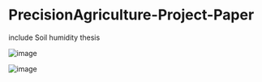 # PrecisionAgriculture-Project-Paper
include Soil humidity thesis

![image](https://user-images.githubusercontent.com/96643911/181427527-48f09422-19ee-43fe-a630-fcfea7099643.png)

![image](https://user-images.githubusercontent.com/96643911/181427399-17e18f02-c3e8-4c56-9e48-fe3635bc83af.png)

